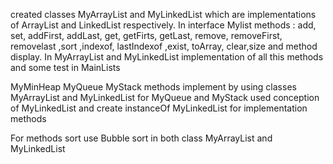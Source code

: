 created classes MyArrayList and MyLinkedList which are implementations of ArrayList and LinkedList respectively.
In interface Mylist methods :
add, set, addFirst, addLast, get, getFirts, getLast, remove,
removeFirst, removelast ,sort ,indexof, lastIndexof ,exist, toArray, clear,size 
and method display.
In MyArrayList and MyLinkedList implementation of all this methods and some test in MainLists



MyMinHeap  MyQueue MyStack methods implement by using classes MyArrayList and MyLinkedList
for MyQueue and MyStack used conception of MyLinkedList and create instanceOf MyLinkedList for implementation methods 



For methods sort use Bubble sort in both class MyArrayList and MyLinkedList 


